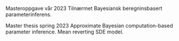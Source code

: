 Masteroppgave vår 2023
Tilnærmet Bayesiansk beregninsbasert parameterinferens.

Master thesis spring 2023
Approximate Bayesian computation-based parameter inference.
Mean reverting SDE model.


